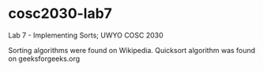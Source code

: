 # cosc2030-lab7
Lab 7 - Implementing Sorts; UWYO COSC 2030

Sorting algorithms were found on Wikipedia. Quicksort algorithm was found on geeksforgeeks.org
